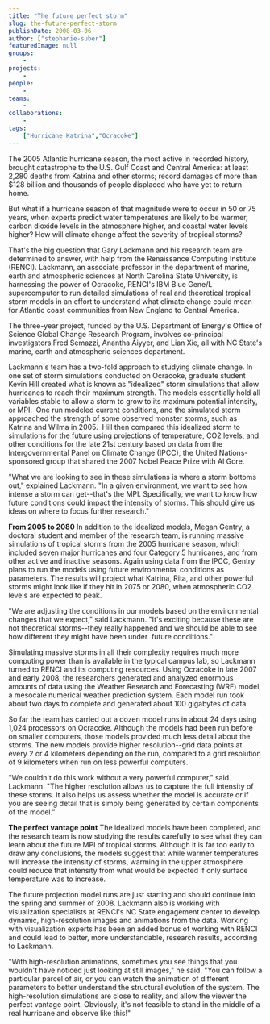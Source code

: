 ```yaml
---
title: "The future perfect storm"
slug: the-future-perfect-storm
publishDate: 2008-03-06
author: ["stephanie-suber"]
featuredImage: null
groups:
    - 
projects:
    - 
people:
    - 
teams: 
    - 
collaborations:
    - 
tags:
    ["Hurricane Katrina","Ocracoke"]
---
```

The 2005 Atlantic hurricane season, the most active in recorded history, brought catastrophe to the U.S. Gulf Coast and Central America: at least 2,280 deaths from Katrina and other storms; record damages of more than $128 billion and thousands of people displaced who have yet to return home.

But what if a hurricane season of that magnitude were to occur in 50 or 75 years, when experts predict water temperatures are likely to be warmer, carbon dioxide levels in the atmosphere higher, and coastal water levels higher? How will climate change affect the severity of tropical storms?

That's the big question that Gary Lackmann and his research team are determined to answer, with help from the Renaissance Computing Institute (RENCI). Lackmann, an associate professor in the department of marine, earth and atmospheric sciences at North Carolina State University, is harnessing the power of Ocracoke, RENCI's IBM Blue Gene/L supercomputer to run detailed simulations of real and theoretical tropical storm models in an effort to understand what climate change could mean for Atlantic coast communities from New England to Central America.

The three-year project, funded by the U.S. Department of Energy's Office of Science Global Change Research Program, involves co-principal investigators Fred Semazzi, Anantha Aiyyer, and Lian Xie, all with NC State's marine, earth and atmospheric sciences department.

Lackmann's team has a two-fold approach to studying climate change. In one set of storm simulations conducted on Ocracoke, graduate student Kevin Hill created what is known as "idealized" storm simulations that allow hurricanes to reach their maximum strength. The models essentially hold all variables stable to allow a storm to grow to its maximum potential intensity, or MPI.  One run modeled current conditions, and the simulated storm approached the strength of some observed monster storms, such as Katrina and Wilma in 2005.  Hill then compared this idealized storm to simulations for the future using projections of temperature, CO2 levels, and other conditions for the late 21st century based on data from the Intergovernmental Panel on Climate Change (IPCC), the United Nations-sponsored group that shared the 2007 Nobel Peace Prize with Al Gore.

"What we are looking to see in these simulations is where a storm bottoms out," explained Lackmann. "In a given environment, we want to see how intense a storm can get--that's the MPI. Specifically, we want to know how future conditions could impact the intensity of storms. This should give us ideas on where to focus further research."

<strong class="head2">From 2005 to 2080</strong>
In addition to the idealized models, Megan Gentry, a doctoral student and member of the research team, is running massive simulations of tropical storms from the 2005 hurricane season, which included seven major hurricanes and four Category 5 hurricanes, and from other active and inactive seasons. Again using data from the IPCC, Gentry plans to run the models using future environmental conditions as parameters. The results will project what Katrina, Rita, and other powerful storms might look like if they hit in 2075 or 2080, when atmospheric CO2 levels are expected to peak.

"We are adjusting the conditions in our models based on the environmental changes that we expect," said Lackmann. "It's exciting because these are not theoretical storms--they really happened and we should be able to see how different they might have been under  future conditions."

Simulating massive storms in all their complexity requires much more computing power than is available in the typical campus lab, so Lackmann turned to RENCI and its computing resources. Using Ocracoke in late 2007 and early 2008, the researchers generated and analyzed enormous amounts of data using the Weather Research and Forecasting (WRF) model, a mesocale numerical weather prediction system. Each model run took about two days to complete and generated about 100 gigabytes of data.

So far the team has carried out a dozen model runs in about 24 days using 1,024 processors on Ocracoke. Although the models had been run before on smaller computers, those models provided much less detail about the storms. The new models provide higher resolution--grid data points at every 2 or 4 kilometers depending on the run, compared to a grid resolution of 9 kilometers when run on less powerful computers.

"We couldn't do this work without a very powerful computer," said Lackmann. "The higher resolution allows us to capture the full intensity of these storms. It also helps us assess whether the model is accurate or if you are seeing detail that is simply being generated by certain components of the model."

<strong class="head2">The perfect vantage point</strong>
The idealized models have been completed, and the research team is now studying the results carefully to see what they can learn about the future MPI of tropical storms. Although it is far too early to draw any conclusions, the models suggest that while warmer temperatures will increase the intensity of storms, warming in the upper atmosphere could reduce that intensity from what would be expected if only surface temperature was to increase.

The future projection model runs are just starting and should continue into the spring and summer of 2008. Lackmann also is working with visualization specialists at RENCI's NC State engagement center to develop dynamic, high-resolution images and animations from the data. Working with visualization experts has been an added bonus of working with RENCI and could lead to better, more understandable, research results, according to Lackmann.

"With high-resolution animations, sometimes you see things that you wouldn't have noticed just looking at still images," he said. "You can follow a particular parcel of air, or you can watch the animation of different parameters to better understand the structural evolution of the system. The high-resolution simulations are close to reality, and allow the viewer the perfect vantage point. Obviously, it's not feasible to stand in the middle of a real hurricane and observe like this!"

&nbsp;
